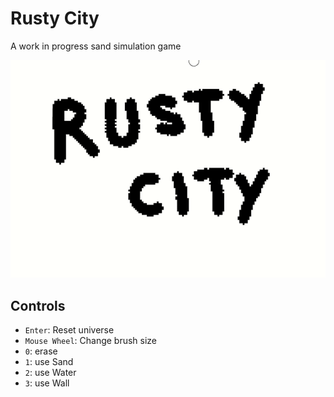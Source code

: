 # Rusty City
A work in progress sand simulation game

![](./assets/demo.gif)

## Controls

- `Enter`: Reset universe
- `Mouse Wheel`: Change brush size
- `0`: erase
- `1`: use Sand
- `2`: use Water
- `3`: use Wall
